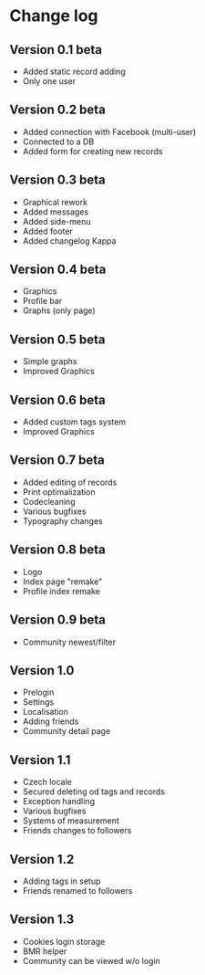 Change log
==========

Version 0.1 beta
----------------
* Added static record adding
* Only one user

Version 0.2 beta
----------------
* Added connection with Facebook (multi-user)
* Connected to a DB
* Added form for creating new records

Version 0.3 beta
----------------
* Graphical rework
* Added messages
* Added side-menu
* Added footer
* Added changelog Kappa

Version 0.4 beta
----------------
* Graphics
* Profile bar
* Graphs (only page)

Version 0.5 beta
----------------
* Simple graphs
* Improved Graphics

Version 0.6 beta
----------------
* Added custom tags system
* Improved Graphics

Version 0.7 beta
----------------
* Added editing of records
* Print optimalization
* Codecleaning
* Various bugfixes
* Typography changes

Version 0.8 beta
----------------
* Logo
* Index page "remake"
* Profile index remake

Version 0.9 beta
----------------
* Community newest/filter

Version 1.0
-----------
* Prelogin
* Settings
* Localisation
* Adding friends
* Community detail page

Version 1.1
-----------
* Czech locale
* Secured deleting od tags and records
* Exception handling
* Various bugfixes
* Systems of measurement
* Friends changes to followers

Version 1.2
-----------
* Adding tags in setup
* Friends renamed to followers

Version 1.3
-----------
* Cookies login storage
* BMR helper
* Community can be viewed w/o login